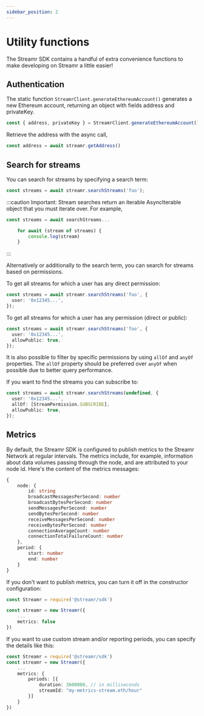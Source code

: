 ```yaml
---
sidebar_position: 2
---
```


# Utility functions
The Streamr SDK contains a handful of extra convenience functions to make developing on Streamr a little easier!

## Authentication
The static function `StreamrClient.generateEthereumAccount()` generates a new Ethereum account, returning an object with fields address and privateKey.

```ts
const { address, privateKey } = StreamrClient.generateEthereumAccount()
```

Retrieve the address with the async call,

```ts
const address = await streamr.getAddress()
```

## Search for streams
You can search for streams by specifying a search term:

```ts
const streams = await streamr.searchStreams('foo');
```

:::caution Important:
Stream searches return an iterable AsyncIterable object that you must iterate over. For example, 

```ts
const streams = await searchStreams...

    for await (stream of streams) {
        console.log(stream)
    }
```
:::

Alternatively or additionally to the search term, you can search for streams based on permissions.

To get all streams for which a user has any direct permission:

```ts
const streams = await streamr.searchStreams('foo', {
  user: '0x12345...',
});
```

To get all streams for which a user has any permission (direct or public):

```ts
const streams = await streamr.searchStreams('foo', {
  user: '0x12345...',
  allowPublic: true,
});
```

It is also possible to filter by specific permissions by using `allOf` and `anyOf` properties. The `allOf` property should be preferred over `anyOf` when possible due to better query performance.

If you want to find the streams you can subscribe to:

```ts
const streams = await streamr.searchStreams(undefined, {
  user: '0x12345...',
  allOf: [StreamPermission.SUBSCRIBE],
  allowPublic: true,
});
```


## Metrics
By default, the Streamr SDK is configured to publish metrics to the Streamr Network at regular intervals. The metrics include, for example, information about data volumes passing through the node, and are attributed to your node id. Here's the content of the metrics messages:

```ts
{
    node: {
        id: string
        broadcastMessagesPerSecond: number
        broadcastBytesPerSecond: number
        sendMessagesPerSecond: number
        sendBytesPerSecond: number
        receiveMessagesPerSecond: number
        receiveBytesPerSecond: number
        connectionAverageCount: number
        connectionTotalFailureCount: number
    },
    period: {
        start: number
        end: number
    }
}
```

If you don't want to publish metrics, you can turn it off in the constructor configuration:

```ts
const Streamr = require('@streamr/sdk')

const streamr = new Streamr({
    ...
    metrics: false
})
```

If you want to use custom stream and/or reporting periods, you can specify the details like this:

```ts
const Streamr = require('@streamr/sdk')
const streamr = new Streamr({
    ...
    metrics: {
        periods: [{
            duration: 3600000, // in milliseconds
            streamId: "my-metrics-stream.eth/hour"
        }]
    }
})
```

